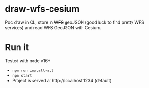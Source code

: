 # draw-wfs-cesium

Poc draw in OL, store in ~~WFS~~ geoJSON (good luck to find pretty WFS services) and read ~~WFS~~ GeoJSON with Cesium.

# Run it

Tested with node v16+

- `npm run install-all`
- `npm start`
- Project is served at http://localhost:1234 (default)